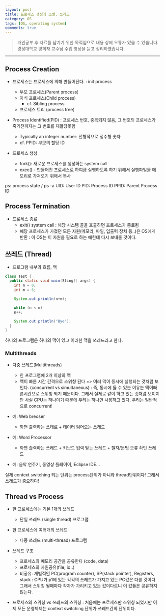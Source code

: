 ```yaml
---
layout: post
title: 프로세스 생성과 소멸, 쓰레드
category: OS
tags: [OS, operating system]
comments: true
---
```


> 개인공부 후 자료를 남기기 위한 목적임으로 내용 상에 오류가 있을 수 있습니다.    
경성대학교 양희재 교수님 수업 영상을 듣고 정리하였습니다.     

<hr>

## Process Creation

- 프로세스는 프로세스에 의해 만들어진다.
: init process
  - 부모 프로세스(Parent process)
  - 자식 프로세스(Child process)
    - cf. Sibling process
  - 프로세스 트리 (process tree)

- Process Identified(PID)
: 프로세스 번호, 중복되지 않음, 그 번호의 프로세스가 죽기전까지는 그 번호를 재할당못함
  - Typically an integer number: 전형적으로 정수형 숫자
  - cf. PPID: 부모의 할당 ID

- 프로세스 생성
  - fork(): 새로운 프로세스를 생성하는 system call
  - exec() - 만들어진 프로세스로 하여금 실행하도록 하기 위해서 실행파일을 메모리로 가져오기 위해서 복사

ps: process state / ps -a
UID: User ID
PID: Process ID
PPID: Parent Process ID


## Process Termination

- 프로세스 종료
  - exit() system call
  : 해당 시스템 콜을 호출하면 프로세스가 종료됨
  - 해당 프로세스가 가졌던 모든 자원(메모리, 파일, 입출력 장치 등..)은 OS에게 반환
  : 이 OS는 이 자원을 필요로 하는 애한테 다시 보내줄 것이다.


## 쓰레드 (Thread)

- 프로그램 내부의 흐름, 맥

```java
class Test {
  public static void main(Sting[] args) {
    int n = 0;
    int m = 6;

    System.out.println(n+m);

    while (n < m)
    n++;

    System.out.println("Bye");
  }
}
```

하나의 프로그램은 하나의 맥이 있고 이러한 맥을 쓰레드라고 한다.

### Multithreads

- 다중 쓰레드(Multithreads)
  - 한 프로그램에 2개 이상의 맥
  - 맥이 빠른 시간 간격으로 스위칭 된다 => 여러 맥이 동시에 실행되는 것처럼 보인다. (concurrent vs simultaneous)
  : 즉, 동시에 돌 수 있는 이유는 맥이빠른시간으로 스위칭 되기 때문이다. 그래서 실제로 같이 하고 있는 것처럼 보이지만 사실 CPU는 하나이기 때문에 우리는 하나만 사용하고 있다. 우리는 일반적으로 concurrent!

- 예: Web breoser
  - 화면 출력하는 쓰데르 + 데이터 읽어오는 쓰레드

- 예: Word Processor
  - 화면 출력하는 쓰레드 + 키보드 입력 받는 쓰레드 + 철자/문법 오류 확인 쓰레드

- 예: 음악 연주기, 동영상 플레이어, Eclipse IDE...

실제 context switching 되는 단위는 process단위가 아니라 thread단위이다!
그래서 쓰레드가 중요하다!



## Thread vs Process

- 한 프로세스에는 기본 1개의 쓰레드
  - 단일 쓰레드 (single thread) 프로그램

- 한 프로세스에 여러개의 쓰레드
  - 다중 쓰레드 (multi-thread) 프로그램

- 쓰레드 구조
  - 프로세스의 메모리 공간을 공유한다 (code, data)
  - 프로세스의 자원공유(file, io..)
  - 비공유: 개별적인 PC(program counter), SP(stack pointer), Registers, stack
  : CPU가 p1에 있는 각각의 쓰레드가 가지고 있는 PC값은 다를 것이다. 그래서 스위칭 될때마다 각자가 가리키고 있는 값이다르니 이 값들은 공유하지 않는다.

- 프로세스의 스위칭 vs 쓰레드의 스위칭
: 처음에는 프로세스만 스위칭 되었지만 이제 모든 운영체제는 context switching 단위가 쓰레드간의 단위이다. 
